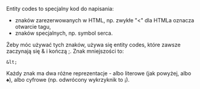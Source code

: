 Entity codes to specjalny kod do napisania:  
- znaków zarezerwowanych w HTML, np. zwykłe "<" dla HTMLa oznacza otwarcie tagu,  
- znaków specjalnych, np. symbol serca.  

Żeby móc używać tych znaków, używa się entity codes, które zawsze zaczynają się & i kończą ;. Znak mniejszości to:  

```
&lt;
```  
Każdy znak ma dwa różne reprezentacje - albo literowe (jak powyżej, albo &spades;), albo cyfrowe (np. odwrócony wykrzyknik to &#161;).
